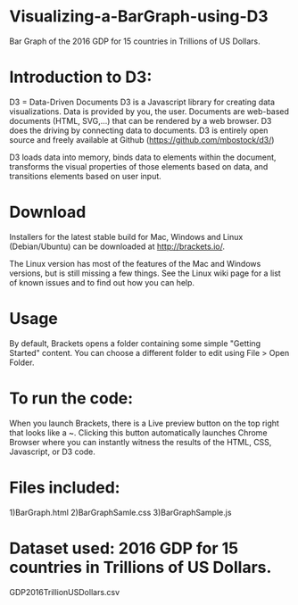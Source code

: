 # Visualizing-a-BarGraph-using-D3
Bar Graph of the 2016 GDP for 15 countries in Trillions of US Dollars. 

# Introduction to D3:
D3 = Data-Driven Documents
D3 is a Javascript library for creating data visualizations.
Data is provided by you, the user.
Documents are web-based documents (HTML, SVG,…) that can be rendered by a web browser.
D3 does the driving by connecting data to documents.
D3 is entirely open source and freely available at Github (https://github.com/mbostock/d3/)

D3 loads data into memory, binds data to elements within the document, transforms the visual properties of those elements based on data, and transitions elements based on user input.

# Download

Installers for the latest stable build for Mac, Windows and Linux (Debian/Ubuntu) can be downloaded at http://brackets.io/.

The Linux version has most of the features of the Mac and Windows versions, but is still missing a few things. See the Linux wiki page for a list of known issues and to find out how you can help.

# Usage

By default, Brackets opens a folder containing some simple "Getting Started" content. You can choose a different folder to edit using File > Open Folder.

# To run the code:
When you launch Brackets, there is a Live preview button on the top right that looks like a ~.
Clicking this button automatically launches Chrome Browser where you can instantly witness
the results of the HTML, CSS, Javascript, or D3 code.

# Files included:
1)BarGraph.html
2)BarGraphSamle.css 
3)BarGraphSample.js 

# Dataset used: 2016 GDP for 15 countries in Trillions of US Dollars.
GDP2016TrillionUSDollars.csv




